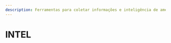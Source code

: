 ```yaml
---
description: Ferramentas para coletar informações e inteligência de ameaças cibernéticas
---
```


# INTEL

